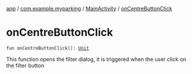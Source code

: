 [app](../../index.md) / [com.example.myparking](../index.md) / [MainActivity](index.md) / [onCentreButtonClick](./on-centre-button-click.md)

# onCentreButtonClick

`fun onCentreButtonClick(): `[`Unit`](https://kotlinlang.org/api/latest/jvm/stdlib/kotlin/-unit/index.html)

This function opens the filter dialog, it is triggered when the user click on the filter button

